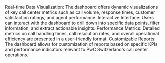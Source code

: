 Real-time Data Visualization: The dashboard offers dynamic visualizations of key call center metrics such as call volume, response times, customer satisfaction ratings, and agent performance.
Interactive Interface: Users can interact with the dashboard to drill down into specific data points, filter information, and extract actionable insights.
Performance Metrics: Detailed metrics on call handling times, call resolution rates, and overall operational efficiency are presented in a user-friendly format.
Customizable Reports: The dashboard allows for customization of reports based on specific KPIs and performance indicators relevant to PwC Switzerland's call center operations.
